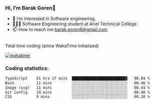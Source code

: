###  Hi, I’m Barak Goren👋
- 👀 I’m interested in Software engineering.
- 👨🏼‍🎓 Software Engineering student at Ariel Technical College
- 📫 How to reach me barak.goren6@gmail.com
##
Total time coding (since WakaTime initialized)

[![wakatime](https://wakatime.com/badge/user/5cc5ec80-a806-4ca2-a704-db29274e48cd.svg)](https://wakatime.com/@5cc5ec80-a806-4ca2-a704-db29274e48cd)

   
### Coding statistics:

<!--START_SECTION:waka-->

```txt
TypeScript    41 hrs 17 mins  ████████████████████████▓   98.04 %
Bash          11 mins         ░░░░░░░░░░░░░░░░░░░░░░░░░   00.46 %
Image (svg)   11 mins         ░░░░░░░░░░░░░░░░░░░░░░░░░   00.44 %
Git Config    10 mins         ░░░░░░░░░░░░░░░░░░░░░░░░░   00.40 %
CSS           9 mins          ░░░░░░░░░░░░░░░░░░░░░░░░░   00.38 %
```

<!--END_SECTION:waka-->

<!---
barakgoren/barakgoren is a ✨ special ✨ repository because its `README.md` (this file) appears on your GitHub profile.
You can click the Preview link to take a look at your changes.
--->
